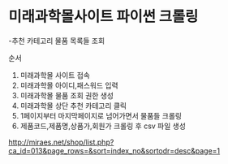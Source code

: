 # 미래과학몰사이트 파이썬 크롤링
-추천 카테고리 물품 목록들 조회

순서
1. 미래과학몰 사이트 접속
2. 미래과학몰 아이디,패스워드 입력
3. 미래과학몰 물품 조회 권한 생성
4. 미래과학몰 상단 추천 카테고리 클릭
5. 1페이지부터 마지막페이지로 넘어가면서 물품들 크롤링
6. 제품코드,제품명,상품가,회원가 크롤링 후 csv 파일 생성

http://miraes.net/shop/list.php?ca_id=013&page_rows=&sort=index_no&sortodr=desc&page=1
